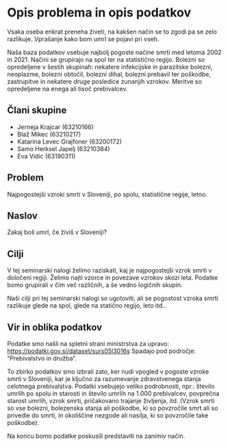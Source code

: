 # Opis problema in opis podatkov

Vsaka oseba enkrat preneha živeti, na kakšen način se to zgodi pa se zelo razlikuje. Vprašanje kako bom umrl se pojavi pri vseh. 

Naša baza podatkov vsebuje najbolj pogoste načine smrti med letoma 2002 in 2021. Načini se grupirajo na spol ter na statistično regijo. Bolezni so opredeljene v šestih skupinah: nekatere infekcijske in parazitske bolezni, neoplazme, bolezni obtočil, bolezni dihal, bolezni prebavil ter poškodbe, zastrupitve in nekatere druge posledice zunanjih vzrokov. Meritve so opredeljene na enega ali tisoč prebivalcev.

## Člani skupine
* Jerneja Krajcar (63210166)
* Blaž Mikec (63210217)
* Katarina Levec Grajfoner (63200172)
* Samo Herksel Japelj (63210384)
* Eva Vidic (63190311)
## Problem 
Najpogostejši vzroki smrti v Sloveniji, po spolu, statistične regije, letno.
## Naslov 
Zakaj boš umrl, če živiš v Sloveniji?
## Cilji 
V tej seminarski nalogi želimo raziskati, kaj je najpogostejši vzrok smrti v določeni regiji. Želimo najti vzorce in povezave vzrokov skozi leta. Podatke bomo grupirali v čim več različnih, a še vedno logičnih skupin.

Naši cilji pri tej seminarski nalogi so ugotoviti, ali se pogostost vzroka smrti razlikuje glede na spol, glede na statično regijo, leto itd..
## Vir in oblika podatkov
Podatke smo našli na spletni strani ministrstva za upravo:  
https://podatki.gov.si/dataset/surs05l3016s
Spadajo pod področje: “Prebivalstvo in družba”. 

To zbirko podatkov smo izbrali zato, ker nudi vpogled v pogoste vzroke smrti v Sloveniji, kar je ključno za razumevanje zdravstvenega stanja celotnega prebivalstva. Podatki vsebujejo veliko podrobnosti, npr.:  število umrlih po spolu in starosti in število umrlih na 1.000 prebivalcev, povprečna starost umrlih, vzrok smrti, pričakovano trajanje življenja, itd. (Vzrok smrti so vse bolezni, bolezenska stanja ali poškodbe, ki so povzročile smrt ali so privedle do smrti, in okoliščine nezgode ali nasilja, ki so povzročile take poškodbe).

Na koncu bomo podatke poskusili predstaviti na zanimiv način.

